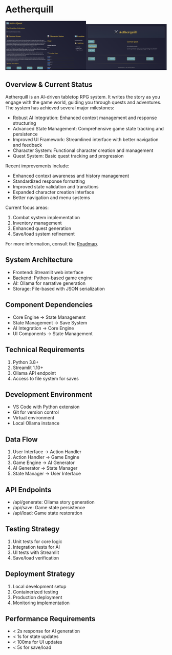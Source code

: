 # Aetherquill

<img src="questscreen.png" alt="Screenshot of the Questing menu" width="50%"><img src="mainscreen.png" alt="Screenshot of the main menu" width="50%">

## Overview & Current Status

Aetherquill is an AI-driven tabletop RPG system. It writes the story as you engage with the game world, guiding you through quests and adventures. The system has achieved several major milestones:

- Robust AI Integration: Enhanced context management and response structuring
- Advanced State Management: Comprehensive game state tracking and persistence
- Improved UI Framework: Streamlined interface with better navigation and feedback
- Character System: Functional character creation and management
- Quest System: Basic quest tracking and progression

Recent improvements include:
- Enhanced context awareness and history management
- Standardized response formatting
- Improved state validation and transitions
- Expanded character creation interface
- Better navigation and menu systems

Current focus areas:
1. Combat system implementation
2. Inventory management
3. Enhanced quest generation
4. Save/load system refinement

For more information, consult the [Roadmap](docs/Roadmap.md).

## System Architecture
- Frontend: Streamlit web interface
- Backend: Python-based game engine
- AI: Ollama for narrative generation
- Storage: File-based with JSON serialization

## Component Dependencies
- Core Engine → State Management
- State Management → Save System
- AI Integration → Core Engine
- UI Components → State Management

## Technical Requirements
1. Python 3.8+
2. Streamlit 1.10+
3. Ollama API endpoint
4. Access to file system for saves

## Development Environment
- VS Code with Python extension
- Git for version control
- Virtual environment
- Local Ollama instance

## Data Flow
1. User Interface → Action Handler
2. Action Handler → Game Engine
3. Game Engine → AI Generator
4. AI Generator → State Manager
5. State Manager → User Interface

## API Endpoints
- /api/generate: Ollama story generation
- /api/save: Game state persistence
- /api/load: Game state restoration

## Testing Strategy
1. Unit tests for core logic
2. Integration tests for AI
3. UI tests with Streamlit
4. Save/load verification

## Deployment Strategy
1. Local development setup
2. Containerized testing
3. Production deployment
4. Monitoring implementation

## Performance Requirements
- < 2s response for AI generation
- < 1s for state updates
- < 100ms for UI updates
- < 5s for save/load
